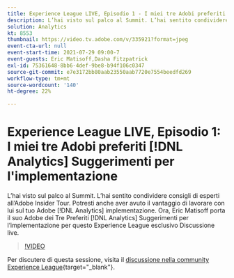 ```yaml
---
title: Experience League LIVE, Episodio 1 - I miei tre Adobi preferiti [!DNL Analytics] Suggerimenti per l'implementazione
description: L’hai visto sul palco al Summit. L’hai sentito condividere consigli di esperti all’Adobe Insider Tour. Potresti anche aver avuto il vantaggio di lavorare con lui sul tuo Adobe [!DNL Analytics] implementazione. Ora, Eric Matisoff porta il suo Adobe dei Tre Preferiti [!DNL Analytics] Suggerimenti per l’implementazione per questo Experience League esclusivo Discussione live.
solution: Analytics
kt: 8553
thumbnail: https://video.tv.adobe.com/v/335921?format=jpeg
event-cta-url: null
event-start-time: 2021-07-29 09:00-7
event-guests: Eric Matisoff,Dasha Fitzpatrick
exl-id: 75361648-8bb6-4def-9be8-b94f106c0347
source-git-commit: e7e3172bb80aab23550aab7720e7554beedfd269
workflow-type: tm+mt
source-wordcount: '140'
ht-degree: 22%

---
```


# Experience League LIVE, Episodio 1: I miei tre Adobi preferiti [!DNL Analytics] Suggerimenti per l&#39;implementazione

L’hai visto sul palco al Summit. L’hai sentito condividere consigli di esperti all’Adobe Insider Tour. Potresti anche aver avuto il vantaggio di lavorare con lui sul tuo Adobe [!DNL Analytics] implementazione. Ora, Eric Matisoff porta il suo Adobe dei Tre Preferiti [!DNL Analytics] Suggerimenti per l’implementazione per questo Experience League esclusivo Discussione live.

>[!VIDEO](https://video.tv.adobe.com/v/335921/?quality=12&learn=on)

Per discutere di questa sessione, visita il [discussione nella community Experience League](https://experienceleaguecommunities.adobe.com/t5/adobe-analytics-discussions/questions-and-discussion-for-experience-league-live-ep-1-my/td-p/419498){target="_blank"}.

